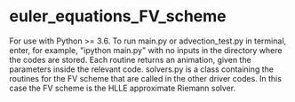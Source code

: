 # euler_equations_FV_scheme

For use with Python >= 3.6.
To run main.py or advection_test.py in terminal, enter, for example, "ipython main.py" with no inputs in the directory where the codes are stored.
Each routine returns an animation, given the parameters inside the relevant code.
solvers.py is a class containing the routines for the FV scheme that are called in the other driver codes.
In this case the FV scheme is the HLLE approximate Riemann solver.

